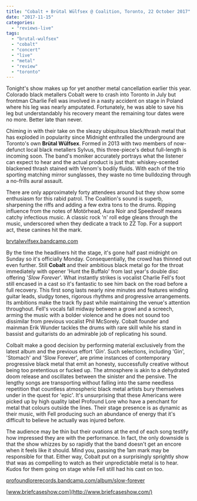 ```yaml
---
title: "Cobalt + Brütal Wülfsex @ Coalition, Toronto, 22 October 2017"
date: "2017-11-15"
categories: 
  - "reviews-live"
tags: 
  - "brutal-wulfsex"
  - "cobalt"
  - "concert"
  - "live"
  - "metal"
  - "review"
  - "toronto"
---
```


Tonight's show makes up for yet another metal cancellation earlier this year. Colorado black metallers Cobalt were to crash into Toronto in July but frontman Charlie Fell was involved in a nasty accident on stage in Poland where his leg was nearly amputated. Fortunately, he was able to save his leg but understandably his recovery meant the remaining tour dates were no more. Better late than never.

Chiming in with their take on the sleazy ubiquitous black/thrash metal that has exploded in popularity since Midnight enthralled the underground are Toronto's own **Brütal Wülfsex**. Formed in 2013 with two members of now-defunct local black metallers Sylvus, this three-piece's debut full-length is incoming soon. The band's moniker accurately portrays what the listener can expect to hear and the actual product is just that: whiskey-scented blackened thrash stained with Venom's bodily fluids. With each of the trio sporting matching mirror sunglasses, they waste no time bulldozing through a no-frills aural assault.

There are only approximately forty attendees around but they show some enthusiasm for this rabid patrol. The Coalition's sound is superb, sharpening the riffs and adding a few extra tons to the drums. Ripping influence from the notes of Motörhead, Aura Noir and Speedwolf means catchy infectious music. A classic rock 'n' roll edge gleans through the music, underscored when they dedicate a track to ZZ Top. For a support act, these canines hit the mark.

[brvtalwvlfsex.bandcamp.com](https://brvtalwvlfsex.bandcamp.com/)

By the time the headliners hit the stage, it's gone half past midnight on Sunday so it's officially Monday. Consequentially, the crowd has thinned out even further. Still **Cobalt** and their ambitious black metal go for the throat immediately with opener 'Hunt the Buffalo' from last year's double disc offering '_Slow Forever_'. What instantly strikes is vocalist Charlie Fell's foot still encased in a cast so it's fantastic to see him back on the road before a full recovery. This first song lasts nearly nine minutes and features winding guitar leads, sludgy tones, rigorous rhythms and progressive arrangements. Its ambitions make the track fly past while maintaining the venue's attention throughout. Fell's vocals fall midway between a growl and a screech, arming the music with a bolder violence and he does not sound too dissimilar from previous vocalist Phil McSorely. Cobalt founder and mainman Erik Wunder tackles the drums with rare skill while his stand in bassist and guitarists do an admirable job of replicating his sound.

Colbalt make a good decision by performing material exclusively from the latest album and the previous effort '_Gin_'. Such selections, including 'Gin', 'Stomach' and 'Slow Forever', are prime instances of contemporary progressive black metal that emit an honesty, successfully creative without being too pretentious or fucked up. The atmosphere is akin to a dehydrated doom release and oscillates between the sinister and the pensive. The lengthy songs are transporting without falling into the same needless repetition that countless atmospheric black metal artists bury themselves under in the quest for 'epic'. It's unsurprising that these Americans were picked up by high quality label Profound Lore who have a penchant for metal that colours outside the lines. Their stage presence is as dynamic as their music, with Fell producing such an abundance of energy that it's difficult to believe he actually was injured before.

The audience may be thin but their ovations at the end of each song testify how impressed they are with the performance. In fact, the only downside is that the show whizzes by so rapidly that the band doesn't get an encore when it feels like it should. Mind you, passing the 1am mark may be responsible for that. Either way, Cobalt put on a surprisingly sprightly show that was as compelling to watch as their unpredictable metal is to hear. Kudos for them going on stage while Fell still had his cast on too.

[profoundlorerecords.bandcamp.com/album/slow-forever](https://profoundlorerecords.bandcamp.com/album/slow-forever)

[www.briefcaseshow.com](http://www.briefcaseshow.com/)
